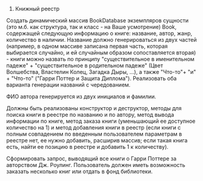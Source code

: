 1. Книжный реестр

Создать динамический массив BookDatabase экземпляров сущности (это м.б. как структура, так и класс - на Ваше усмотрение) Book, содержащей следующую информацию о книге: название, автор, жанр, количество в наличии.
Название должно генерироваться из двух частей (например, в одном массиве записана первая часть, которая выбирается случайно, и ей случайным образом сопоставляется вторая) - книги можно назвать по принципу "существительное в именительном падеже" + "существительное в родительном падеже" (Цвет Волшебства, Властелин Колец, Загадка Дыры, ...), а также "Что-то"+ "и" + "Что-то" ("Гарри Поттер и Защита Диплома"). Реализовать оба варианта генерации названий с чередованием.

ФИО автора генерируется из двух инициалов и фамилии.

Должны быть реализованы конструктор и деструктор, методы для поиска книги в реестре по названию и по автору, метод вывода информации по книге, метод заказа книги (уменьшающий ее доступное количество на 1) и метод добавления книги в реестр (если книги с полным совпадением по введенным пользователем параметрам в реестре нет, ее нужно добавить, расширив массив; если такая книга есть, найти ее позицию в реестре и добавить 1 к количеству).

Сформировать запрос, выводящий все книги о Гарри Поттере за авторством Дж. Роулинг. Пользователь должен иметь возможность заказать несколько книг или отдать в фонд библиотеки.
